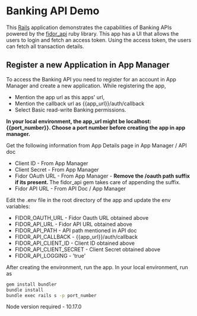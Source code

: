 # Banking API Demo

This [Rails](http://rubyonrails.org) application demonstrates the capabilities of Banking APIs powered by the [fidor_api](https://github.com/Fidor-FZCO/fidor_api) ruby library.
This app has a UI that allows the users to login and fetch an access token. Using the access token, the users can fetch all transaction details.

## Register a new Application in App Manager

To access the Banking API you need to register for an account in App Manager and create a new application. While registering the app, 
* Mention the app url as this apps' url,
* Mention the callback url as {{app_url}}/auth/callback
* Select Basic read-write Banking permissions.

<b> In your local environment, the app_url might be localhost:{{port_number}}. Choose a port number before creating the app in app manager. </b>

Get the following information from App Details page in App Manager / API doc
* Client ID - From App Manager
* Client Secret - From App Manager
* Fidor OAuth URL - From App Manager - <b> Remove the /oauth path suffix if its present. </b> The fidor_api gem takes care of appending the suffix.
* Fidor API URL - From API Doc / App Manager


Edit the .env file in the root directory of the app and update the env variables:
* FIDOR_OAUTH_URL -  Fidor Oauth URL obtained above
* FIDOR_API_URL - Fidor API URL obtained above
* FIDOR_API_PATH - API path mentioned in API doc
* FIDOR_API_CALLBACK - {{app_url}}/auth/callback
* FIDOR_API_CLIENT_ID - Client ID obtained above
* FIDOR_API_CLIENT_SECRET - Client Secret obtained above
* FIDOR_API_LOGGING - 'true'

After creating the environment, run the app. In your local environment, run as <br>
```sh
gem install bundler
bundle install
bundle exec rails s -p port_number
```
Node version required - 10.17.0
